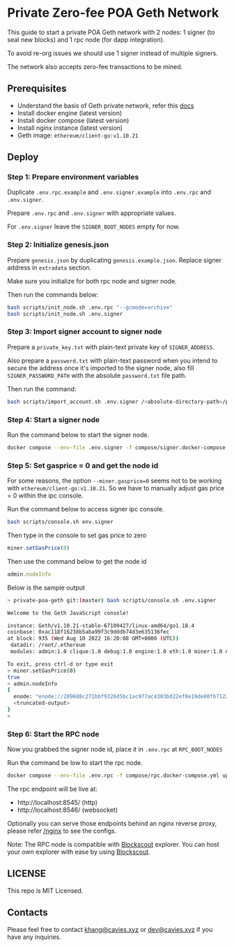 # Private Zero-fee POA Geth Network

This guide to start a private POA Geth network with 2 nodes: 1 signer (to seal new blocks) and 1 rpc node (for dapp integration).

To avoid re-org issues we should use 1 signer instead of multiple signers.

The network also accepts zero-fee transactions to be mined.

## Prerequisites

- Understand the basis of Geth private network, refer this [docs](https://geth.ethereum.org/docs/interface/private-network)
- Install docker engine (latest version)
- Install docker compose (latest version)
- Install nginx instance (latest version)
- Geth image: `ethereum/client-go:v1.10.21`

## Deploy

### Step 1: Prepare environment variables

Duplicate `.env.rpc.example` and `.env.signer.example` into `.env.rpc` and `.env.signer`.

Prepare `.env.rpc` and `.env.signer` with appropriate values.

For `.env.signer` leave the `SIGNER_BOOT_NODES` empty for now.

### Step 2: Initialize genesis.json

Prepare `genesis.json` by duplicating `genesis.example.json`. Replace signer address in `extradata` section.

Make sure you initialize for both rpc node and signer node.

Then run the commands below:

```bash
bash scripts/init_node.sh .env.rpc "--gcmode=archive"
bash scripts/init_node.sh .env.signer
```

### Step 3: Import signer account to signer node

Prepare a `private_key.txt` with plain-text private key of `SIGNER_ADDRESS`.

Also prepare a `password.txt` with plain-text password when you intend to secure the address once it's imported to the signer node, also fill `SIGNER_PASSWORD_PATH` with the absolute `password.txt` file path.

Then run the command:

```bash
bash scripts/import_account.sh .env.signer /<absolute-directory-path>/private_key.txt
```

### Step 4: Start a signer node

Run the command below to start the signer node.

```bash
docker compose --env-file .env.signer -f compose/signer.docker-compose.yml up -d --force-recreate
```

### Step 5: Set gasprice = 0 and get the node id

For some reasons, the option `--miner.gasprice=0` seems not to be working with `ethereum/client-go:v1.10.21`. So we have to manually adjust gas price = 0 within the ipc console.

Run the command below to access signer ipc console.

```bash
bash scripts/console.sh env.signer
```

Then type in the console to set gas price to zero

```ts
miner.setGasPrice(0)
```

Then use the command below to get the node id

```ts
admin.nodeInfo
```

Below is the sample output

```bash
> private-poa-geth git:(master) bash scripts/console.sh .env.signer

Welcome to the Geth JavaScript console!

instance: Geth/v1.10.21-stable-67109427/linux-amd64/go1.18.4
coinbase: 0xac118f16238b5aba99f3c9dddb74d3e635136fec
at block: 935 (Wed Aug 10 2022 16:20:08 GMT+0000 (UTC))
 datadir: /root/.ethereum
 modules: admin:1.0 clique:1.0 debug:1.0 engine:1.0 eth:1.0 miner:1.0 net:1.0 personal:1.0 rpc:1.0 txpool:1.0 web3:1.0

To exit, press ctrl-d or type exit
> miner.setGasPrice(0)
true
> admin.nodeInfo
{
  enode: "enode://289688c271bbf9326d5bc1ac977ac4303bd22ef0e19de00fb7122f73b03aec71f26009029deed3e2d6653f92cb1bf197a37027834775313828e27ea217bc8a6d@10.116.0.2:30303",
  <truncated-output>
}
>
```

### Step 6: Start the RPC node

Now you grabbed the signer node id, place it in `.env.rpc` at `RPC_BOOT_NODES`

Run the command be low to start the rpc node.

```bash
docker compose --env-file .env.rpc -f compose/rpc.docker-compose.yml up -d --force-recreate
```

The rpc endpoint will be live at:

- http://localhost:8545/ (http)
- http://localhost:8546/ (websocket)

Optionally you can serve those endpoints behind an nginx reverse proxy, please refer [/nginx](/nginx) to see the configs.

Note: The RPC node is compatible with [Blockscout](https://github.com/blockscout/blockscout) explorer. You can host your own explorer with ease by using [Blockscout](https://github.com/blockscout/blockscout).

## LICENSE

This repo is MIT Licensed.

## Contacts

Please feel free to contact [khang@cavies.xyz](mailto:khang@cavies.xyz) or [dev@cavies.xyz](mailto:dev@cavies.xyz) if you have any inquiries.